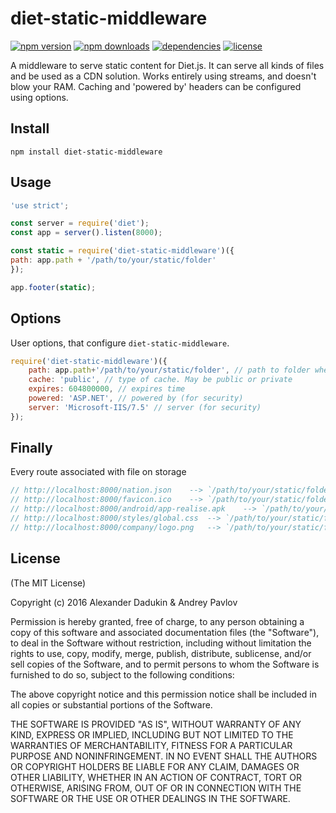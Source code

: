 # diet-static-middleware

[![npm version](https://img.shields.io/npm/v/diet-static-middleware.svg)](https://npmjs.com/package/diet-static-middleware)
[![npm downloads](https://img.shields.io/npm/dm/diet-static-middleware.svg)](https://npmjs.com/package/diet-static-middleware)
[![dependencies](https://david-dm.org/UndefinedLab/diet-static-middleware.svg)](https://david-dm.org/UndefinedLab/diet-static-middleware)
[![license](https://img.shields.io/npm/l/diet-static-middleware.svg)](https://github.com/UndefinedLab/diet-static-middleware/blob/master/LICENSE)

A middleware to serve static content for Diet.js.
It can serve all kinds of files and be used as a CDN solution. Works entirely using streams, and doesn't blow your RAM. Caching and 'powered by' headers can be configured using options.

## **Install**
```
npm install diet-static-middleware
```

## **Usage**

```js
'use strict';

const server = require('diet');
const app = server().listen(8000);

const static = require('diet-static-middleware')({
path: app.path + '/path/to/your/static/folder'
});

app.footer(static);
```

## **Options**
User options, that configure `diet-static-middleware`.
```js
require('diet-static-middleware')({
    path: app.path+'/path/to/your/static/folder', // path to folder where you store files
    cache: 'public', // type of cache. May be public or private
    expires: 604800000, // expires time
    powered: 'ASP.NET', // powered by (for security)
    server: 'Microsoft-IIS/7.5' // server (for security)
});
```

## **Finally**
Every route associated with file on storage

```js
// http://localhost:8000/nation.json	--> `/path/to/your/static/folder/favicon.json`
// http://localhost:8000/favicon.ico	--> `/path/to/your/static/folder/favicon.ico`
// http://localhost:8000/android/app-realise.apk	--> `/path/to/your/static/folder/android/app-realise.apk`
// http://localhost:8000/styles/global.css	--> `/path/to/your/static/folder/styles/global.css`
// http://localhost:8000/company/logo.png	--> `/path/to/your/static/folder/company/logo.png`
```

## **License**

(The MIT License)

Copyright (c) 2016 Alexander Dadukin & Andrey Pavlov

Permission is hereby granted, free of charge, to any person obtaining a copy of this software and associated documentation files (the "Software"), to deal in the Software without restriction, including without limitation the rights to use, copy, modify, merge, publish, distribute, sublicense, and/or sell copies of the Software, and to permit persons to whom the Software is furnished to do so, subject to the following conditions:

The above copyright notice and this permission notice shall be included in all copies or substantial portions of the Software.

THE SOFTWARE IS PROVIDED "AS IS", WITHOUT WARRANTY OF ANY KIND, EXPRESS OR IMPLIED, INCLUDING BUT NOT LIMITED TO THE WARRANTIES OF MERCHANTABILITY, FITNESS FOR A PARTICULAR PURPOSE AND NONINFRINGEMENT. IN NO EVENT SHALL THE AUTHORS OR COPYRIGHT HOLDERS BE LIABLE FOR ANY CLAIM, DAMAGES OR OTHER LIABILITY, WHETHER IN AN ACTION OF CONTRACT, TORT OR OTHERWISE, ARISING FROM, OUT OF OR IN CONNECTION WITH THE SOFTWARE OR THE USE OR OTHER DEALINGS IN THE SOFTWARE.